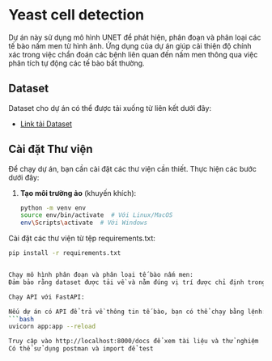 # Yeast cell detection
Dự án này sử dụng mô hình UNET để phát hiện, phân đoạn và phân loại các tế bào nấm men từ hình ảnh. Ứng dụng của dự án giúp cải thiện độ chính xác trong việc chẩn đoán các bệnh liên quan đến nấm men thông qua việc phân tích tự động các tế bào bất thường.
## Dataset

Dataset cho dự án có thể được tải xuống từ liên kết dưới đây:

- [Link tải Dataset](https://drive.google.com/drive/folders/1XESHkHmGj8op8PaZ2ETmSZWLJJdJxhIk?usp=drive_link) 

## Cài đặt Thư viện

Để chạy dự án, bạn cần cài đặt các thư viện cần thiết. Thực hiện các bước dưới đây:

1. **Tạo môi trường ảo** (khuyến khích):

   ```bash
   python -m venv env
   source env/bin/activate  # Với Linux/MacOS
   env\Scripts\activate  # Với Windows
Cài đặt các thư viện từ tệp requirements.txt:
   ```bash
   pip install -r requirements.txt  


Chạy mô hình phân đoạn và phân loại tế bào nấm men: 
Đảm bảo rằng dataset được tải về và nằm đúng vị trí được chỉ định trong mã nguồn.  

Chạy API với FastAPI:

Nếu dự án có API để trả về thông tin tế bào, bạn có thể chạy bằng lệnh:
   ```bash
   uvicorn app:app --reload  

Truy cập vào http://localhost:8000/docs để xem tài liệu và thử nghiệm  
Có thể sử dụng postman và import để test  
